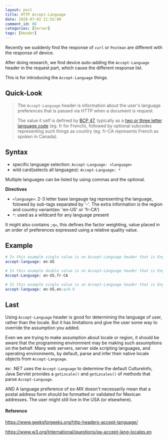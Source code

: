 ```yaml
---
layout: post
title: HTTP Accept-Language
date: 2020-07-02 21:55:00
comment_id: 88
categories: [Server]
tags: [Header]
---
```


Recently we suddenly find the response of `curl` or `Postman` are different with the response of device.

After doing research, we find device auto-adding the `Accept-Language` header in the request part, which cause the different response list.

This is for introducing the `Accept-Language` things.

## Quick-Look

> The `Accept-Language` header is information about the user's language preferences that is passed via HTTP when a document is request.
>
> The value it self is defined by [BCP 47](http://www.rfc-editor.org/rfc/bcp/bcp47.txt), typically as a [two or three letter language code](https://www.w3.org/International/articles/language-tags/) (eg. fr for French), followed by optional subcodes representing such things as country (eg. fr-CA represents French as spoken in Canada).

## Syntax

- specific language selection: `Accept-Language: <language>`
- wild card(selects all languages): `Accept-Language: *`

Multiple languages can be listed by using commas and the optional.

**Directives**

- `<language>`: 2-3 letter base langauge tag representing the language, folowed by sub-tags separated by '-'. The extra information is the region and country variant(ex: 'en-US' or 'fr-CA')
- `*`: used as a wildcard for any language present

It might also contains `;q=`, this defines the factor weighting, value placed in an order of preferences expressed using a relative quality value.

## Example

```s
# In this example single value is on Accept-Language header that is English of US.
accept-language: en-US

# In this example double value is on Accept-Language header that is English of US and French of Canada.
Accept-Language: en-US,fr-CA

# In this example single value is on Accept-Language header that is English of US with the factor weighting.
accept-language: en-US,en;q=0.9
```

## Last

Using `Accept-Language` header is good for determining the language of user, rather than the locale. But it has limitations and give the user some way to override the assumption you added.

Even we are trying to make assumption about locale or region, it should be aware that the programming environment may be making such assumptions on the behalf. Many web servers, server side scripting languages, and operating environments, by default, parse and infer their native locale objects from `Accept-Language`. 

ex: .NET uses the `Accept-Language` to determine the default CultureInfo, Java Servlet provides a `getLocale()` and `getLocales()` of methods that parse `Accept-Language`.

AND A language preference of es-MX doesn't necessarily mean that a postal address form should be formatted or validated for Mexican addresses. The user might still live in the USA (or elsewhere).

#### Reference

<https://www.geeksforgeeks.org/http-headers-accept-language/>

<https://www.w3.org/International/questions/qa-accept-lang-locales.en>

